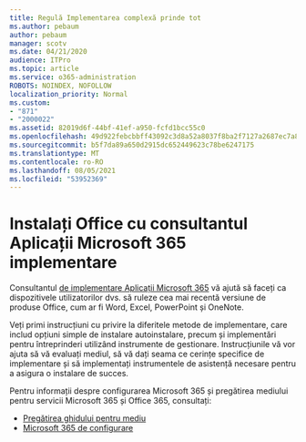 ```yaml
---
title: Regulă Implementarea complexă prinde tot
ms.author: pebaum
author: pebaum
manager: scotv
ms.date: 04/21/2020
audience: ITPro
ms.topic: article
ms.service: o365-administration
ROBOTS: NOINDEX, NOFOLLOW
localization_priority: Normal
ms.custom:
- "871"
- "2000022"
ms.assetid: 82019d6f-44bf-41ef-a950-fcfd1bcc55c0
ms.openlocfilehash: 49d922febcbbff43092c3d8a52a8037f8ba2f7127a2687ec7a85094c76e63400
ms.sourcegitcommit: b5f7da89a650d2915dc652449623c78be6247175
ms.translationtype: MT
ms.contentlocale: ro-RO
ms.lasthandoff: 08/05/2021
ms.locfileid: "53952369"
---
```

# <a name="install-office-with-the-microsoft-365-apps-deployment-advisor"></a>Instalați Office cu consultantul Aplicații Microsoft 365 implementare

Consultantul [de implementare Aplicații Microsoft 365](https://go.microsoft.com/fwlink/?linkid=2145748) vă ajută să faceți ca dispozitivele utilizatorilor dvs. să ruleze cea mai recentă versiune de produse Office, cum ar fi Word, Excel, PowerPoint și OneNote.
  
Veți primi instrucțiuni cu privire la diferitele metode de implementare, care includ opțiuni simple de instalare autoinstalare, precum și implementări pentru întreprinderi utilizând instrumente de gestionare. Instrucțiunile vă vor ajuta să vă evaluați mediul, să vă dați seama ce cerințe specifice de implementare și să implementați instrumentele de asistență necesare pentru a asigura o instalare de succes.
  
Pentru informații despre configurarea Microsoft 365 și pregătirea mediului pentru servicii Microsoft 365 și Office 365, consultați:

- [Pregătirea ghidului pentru mediu](https://go.microsoft.com/fwlink/?linkid=2005213)
- [Microsoft 365 de configurare](https://go.microsoft.com/fwlink/?linkid=2072646)
